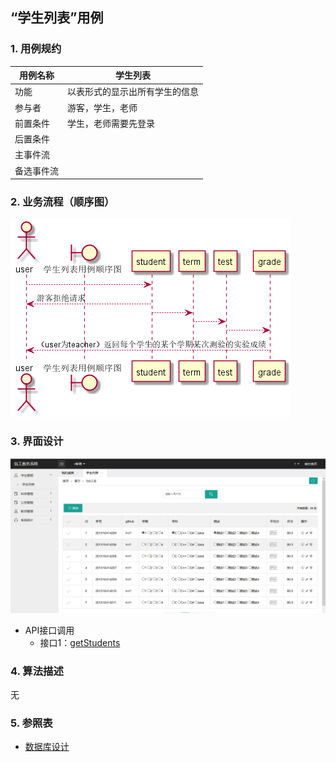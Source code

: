 ## “学生列表”用例

### 1. 用例规约

用例名称 | 学生列表
---|---
功能 | 以表形式的显示出所有学生的信息
参与者 | 游客，学生，老师
前置条件 | 学生，老师需要先登录
后置条件 | 
主事件流 | 
备选事件流 | 

### 2. 业务流程（顺序图）
![](./学生列表.png)

### 3. 界面设计
![](../InterfaceDesign/teacher.png)
- API接口调用
    - 接口1：[getStudents](../../impl/getStudents.md)

### 4. 算法描述
无

### 5. 参照表
- [数据库设计](../数据库设计.md)

